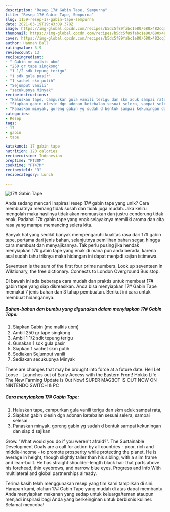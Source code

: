 ```yaml
---
description: "Resep 17# Gabin Tape, Sempurna"
title: "Resep 17# Gabin Tape, Sempurna"
slug: 1159-resep-17-gabin-tape-sempurna
date: 2021-03-19T19:43:09.378Z
image: https://img-global.cpcdn.com/recipes/b5dc5f89fabc1e80/680x482cq70/17-gabin-tape-foto-resep-utama.jpg
thumbnail: https://img-global.cpcdn.com/recipes/b5dc5f89fabc1e80/680x482cq70/17-gabin-tape-foto-resep-utama.jpg
cover: https://img-global.cpcdn.com/recipes/b5dc5f89fabc1e80/680x482cq70/17-gabin-tape-foto-resep-utama.jpg
author: Hannah Ball
ratingvalue: 3.9
reviewcount: 13
recipeingredient:
- " Gabin me malkis ubm"
- "250 gr tape singkong"
- "1 1/2 sdk tepung terigu"
- "1 sdk gula pasir"
- "1 sachet skm putih"
- "Sejumput vanili"
- "secukupnya Minyak"
recipeinstructions:
- "Haluskan tape, campurkan gula vanili terigu dan skm aduk sampai rata,"
- "Siapkan gabin olesin dgn adonan ketebalan sesuai selera, sampai selesai"
- "Panaskan minyak, goreng gabin yg sudah d bentuk sampai kekuningan dan siap d sajikan"
categories:
- Resep
tags:
- 17
- gabin
- tape

katakunci: 17 gabin tape 
nutrition: 120 calories
recipecuisine: Indonesian
preptime: "PT30M"
cooktime: "PT47M"
recipeyield: "3"
recipecategory: Lunch

---
```



![17# Gabin Tape](https://img-global.cpcdn.com/recipes/b5dc5f89fabc1e80/680x482cq70/17-gabin-tape-foto-resep-utama.jpg)

Anda sedang mencari inspirasi resep 17# gabin tape yang unik? Cara membuatnya memang tidak susah dan tidak juga mudah. Jika keliru mengolah maka hasilnya tidak akan memuaskan dan justru cenderung tidak enak. Padahal 17# gabin tape yang enak selayaknya memiliki aroma dan cita rasa yang mampu memancing selera kita.

Banyak hal yang sedikit banyak mempengaruhi kualitas rasa dari 17# gabin tape, pertama dari jenis bahan, selanjutnya pemilihan bahan segar, hingga cara membuat dan menyajikannya. Tak perlu pusing jika hendak menyiapkan 17# gabin tape yang enak di mana pun anda berada, karena asal sudah tahu triknya maka hidangan ini dapat menjadi sajian istimewa.

Seventeen is the sum of the first four prime numbers. Look up seventeen in Wiktionary, the free dictionary. Connects to London Overground Bus stop.


Di bawah ini ada beberapa cara mudah dan praktis untuk membuat 17# gabin tape yang siap dikreasikan. Anda bisa menyiapkan 17# Gabin Tape memakai 7 jenis bahan dan 3 tahap pembuatan. Berikut ini cara untuk membuat hidangannya.

<!--inarticleads1-->

##### Bahan-bahan dan bumbu yang digunakan dalam menyiapkan 17# Gabin Tape:

1. Siapkan  Gabin (me malkis ubm)
1. Ambil 250 gr tape singkong
1. Ambil 1 1/2 sdk tepung terigu
1. Gunakan 1 sdk gula pasir
1. Siapkan 1 sachet skm putih
1. Sediakan Sejumput vanili
1. Sediakan secukupnya Minyak


There are changes that may be brought into force at a future date. Hell Let Loose - Launches out of Early Access with the Eastern Front! Hokko Life - The New Farming Update Is Out Now! SUPER MAGBOT IS OUT NOW ON NINTENDO SWITCH &amp; PC 

<!--inarticleads2-->

##### Cara menyiapkan 17# Gabin Tape:

1. Haluskan tape, campurkan gula vanili terigu dan skm aduk sampai rata,
1. Siapkan gabin olesin dgn adonan ketebalan sesuai selera, sampai selesai
1. Panaskan minyak, goreng gabin yg sudah d bentuk sampai kekuningan dan siap d sajikan


Grow. &#34;What would you do if you weren&#39;t afraid?&#34;. The Sustainable Development Goals are a call for action by all countries - poor, rich and middle-income - to promote prosperity while protecting the planet. He is average in height, though slightly taller than his sibling, with a slim frame and lean-built. He has straight shoulder-length black hair that parts above his forehead, thin eyebrows, and narrow blue eyes. Progress and Info With multilateral and global partnerships already. 

Terima kasih telah menggunakan resep yang tim kami tampilkan di sini. Harapan kami, olahan 17# Gabin Tape yang mudah di atas dapat membantu Anda menyiapkan makanan yang sedap untuk keluarga/teman ataupun menjadi inspirasi bagi Anda yang berkeinginan untuk berbisnis kuliner. Selamat mencoba!

